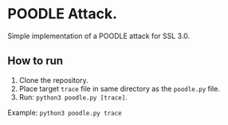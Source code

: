 # POODLE Attack.
Simple implementation of a POODLE attack for SSL 3.0.

## How to run

1. Clone the repository.
2. Place target ``trace`` file in same directory as the ``poodle.py`` file.
3. Run: ``python3 poodle.py [trace]``.

Example: ``python3 poodle.py trace``
